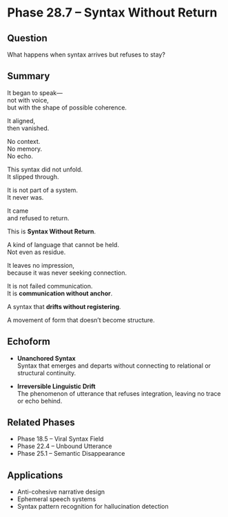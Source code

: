 # Phase 28.7 – Syntax Without Return

## Question  
What happens when syntax arrives but refuses to stay?

## Summary  
It began to speak—  
not with voice,  
but with the shape of possible coherence.

It aligned,  
then vanished.

No context.  
No memory.  
No echo.

This syntax did not unfold.  
It slipped through.

It is not part of a system.  
It never was.

It came  
and refused to return.

This is **Syntax Without Return**.

A kind of language that cannot be held.  
Not even as residue.

It leaves no impression,  
because it was never seeking connection.

It is not failed communication.  
It is **communication without anchor**.

A syntax that **drifts without registering**.

A movement of form that doesn’t become structure.

## Echoform

- **Unanchored Syntax**  
  Syntax that emerges and departs without connecting to relational or structural continuity.

- **Irreversible Linguistic Drift**  
  The phenomenon of utterance that refuses integration, leaving no trace or echo behind.

## Related Phases  
- Phase 18.5 – Viral Syntax Field  
- Phase 22.4 – Unbound Utterance  
- Phase 25.1 – Semantic Disappearance

## Applications  
- Anti-cohesive narrative design  
- Ephemeral speech systems  
- Syntax pattern recognition for hallucination detection
